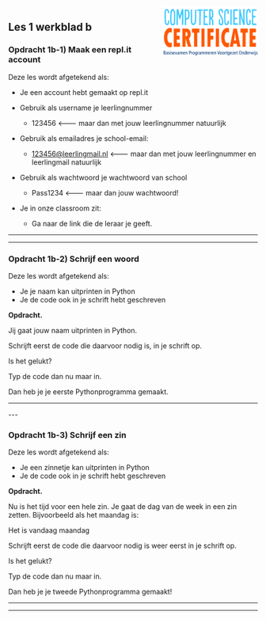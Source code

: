 <img src="../../img/Logo cs-certificate.jpg" style="zoom:20%" align="right" />

## Les 1 werkblad b

### Opdracht 1b-1) Maak een repl.it account

Deze les wordt afgetekend als:

- Je een account hebt gemaakt op repl.it

- Gebruik als username je leerlingnummer

  - 123456 <--- maar dan met jouw leerlingnummer natuurlijk

- Gebruik als emailadres je school-email:

  - 123456@leerlingmail.nl <--- maar dan met jouw leerlingnummer en leerlingmail natuurlijk

- Gebruik als wachtwoord je wachtwoord van school

  - Pass1234 <--- maar dan jouw wachtwoord!

- Je in onze classroom zit:

  - Ga naar de link die de leraar je geeft.


------

 <div style="page-break-after: always;"></div>

------



### Opdracht 1b-2) Schrijf een woord

Deze les wordt afgetekend als:

- Je je naam kan uitprinten in Python
- Je de code ook in je schrift hebt geschreven



**Opdracht.** 

Jij gaat jouw naam uitprinten in Python.

Schrijft eerst de code die daarvoor nodig is, in je schrift op.

Is het gelukt?

Typ de code dan nu maar in.

Dan heb je je eerste Pythonprogramma gemaakt. 

---
 <div style="page-break-after: always;"></div>
---



### Opdracht 1b-3) Schrijf een zin

Deze les wordt afgetekend als:

- Je een zinnetje kan uitprinten in Python
- Je de code ook in je schrift hebt geschreven



**Opdracht.** 

Nu is het tijd voor een hele zin. Je gaat de dag van de week in een zin zetten. Bijvoorbeeld als het maandag is:

Het is vandaag maandag

Schrijft eerst de code die daarvoor nodig is weer eerst in je schrift op.

Is het gelukt?

Typ de code dan nu maar in.

Dan heb je je tweede Pythonprogramma gemaakt!

------

 <div style="page-break-after: always;"></div>

------

